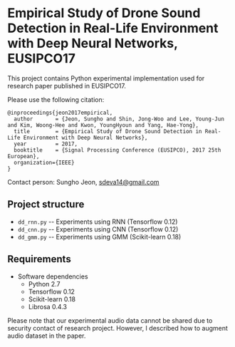# Empirical Study of Drone Sound Detection in Real-Life Environment with Deep Neural Networks, EUSIPCO17
This project contains Python experimental implementation used for research paper published in EUSIPCO17.

Please use the following citation:

```
@inproceedings{jeon2017empirical,
  author       = {Jeon, Sungho and Shin, Jong-Woo and Lee, Young-Jun and Kim, Woong-Hee and Kwon, YoungHyoun and Yang, Hae-Yong},
  title	       = {Empirical Study of Drone Sound Detection in Real-Life Environment with Deep Neural Networks},
  year	       = 2017,
  booktitle    = {Signal Processing Conference (EUSIPCO), 2017 25th European},
  organization={IEEE}
}
```

Contact person: Sungho Jeon, sdeva14@gmail.com

## Project structure
  * `dd_rnn.py` -- Experiments using RNN (Tensorflow 0.12) 
  * `dd_cnn.py` -- Experiments using CNN (Tensorflow 0.12)
  * `dd_gmm.py` -- Experiments using GMM (Scikit-learn 0.18)


## Requirements
* Software dependencies
  * Python 2.7
  * Tensorflow 0.12
  * Scikit-learn 0.18
  * Librosa 0.4.3
  
Please note that our experimental audio data cannot be shared due to security contact of research project. However, I described how to augment audio dataset in the paper.
